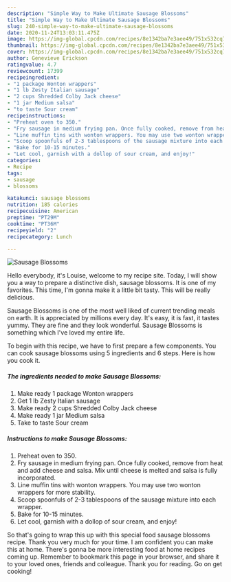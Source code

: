 ```yaml
---
description: "Simple Way to Make Ultimate Sausage Blossoms"
title: "Simple Way to Make Ultimate Sausage Blossoms"
slug: 240-simple-way-to-make-ultimate-sausage-blossoms
date: 2020-11-24T13:03:11.475Z
image: https://img-global.cpcdn.com/recipes/8e1342ba7e3aee49/751x532cq70/sausage-blossoms-recipe-main-photo.jpg
thumbnail: https://img-global.cpcdn.com/recipes/8e1342ba7e3aee49/751x532cq70/sausage-blossoms-recipe-main-photo.jpg
cover: https://img-global.cpcdn.com/recipes/8e1342ba7e3aee49/751x532cq70/sausage-blossoms-recipe-main-photo.jpg
author: Genevieve Erickson
ratingvalue: 4.7
reviewcount: 17399
recipeingredient:
- "1 package Wonton wrappers"
- "1 lb Zesty Italian sausage"
- "2 cups Shredded Colby Jack cheese"
- "1 jar Medium salsa"
- "to taste Sour cream"
recipeinstructions:
- "Preheat oven to 350."
- "Fry sausage in medium frying pan. Once fully cooked, remove from heat and add cheese and salsa. Mix until cheese is melted and salsa is fully incorporated."
- "Line muffin tins with wonton wrappers. You may use two wonton wrappers for more stability."
- "Scoop spoonfuls of 2-3 tablespoons of the sausage mixture into each wrapper."
- "Bake for 10-15 minutes."
- "Let cool, garnish with a dollop of sour cream, and enjoy!"
categories:
- Recipe
tags:
- sausage
- blossoms

katakunci: sausage blossoms 
nutrition: 185 calories
recipecuisine: American
preptime: "PT29M"
cooktime: "PT36M"
recipeyield: "2"
recipecategory: Lunch

---
```



![Sausage Blossoms](https://img-global.cpcdn.com/recipes/8e1342ba7e3aee49/751x532cq70/sausage-blossoms-recipe-main-photo.jpg)

Hello everybody, it's Louise, welcome to my recipe site. Today, I will show you a way to prepare a distinctive dish, sausage blossoms. It is one of my favorites. This time, I'm gonna make it a little bit tasty. This will be really delicious.



Sausage Blossoms is one of the most well liked of current trending meals on earth. It is appreciated by millions every day. It's easy, it is fast, it tastes yummy. They are fine and they look wonderful. Sausage Blossoms is something which I've loved my entire life.


To begin with this recipe, we have to first prepare a few components. You can cook sausage blossoms using 5 ingredients and 6 steps. Here is how you cook it.

<!--inarticleads1-->

##### The ingredients needed to make Sausage Blossoms:

1. Make ready 1 package Wonton wrappers
1. Get 1 lb Zesty Italian sausage
1. Make ready 2 cups Shredded Colby Jack cheese
1. Make ready 1 jar Medium salsa
1. Take to taste Sour cream




<!--inarticleads2-->

##### Instructions to make Sausage Blossoms:

1. Preheat oven to 350.
1. Fry sausage in medium frying pan. Once fully cooked, remove from heat and add cheese and salsa. Mix until cheese is melted and salsa is fully incorporated.
1. Line muffin tins with wonton wrappers. You may use two wonton wrappers for more stability.
1. Scoop spoonfuls of 2-3 tablespoons of the sausage mixture into each wrapper.
1. Bake for 10-15 minutes.
1. Let cool, garnish with a dollop of sour cream, and enjoy!




So that's going to wrap this up with this special food sausage blossoms recipe. Thank you very much for your time. I am confident you can make this at home. There's gonna be more interesting food at home recipes coming up. Remember to bookmark this page in your browser, and share it to your loved ones, friends and colleague. Thank you for reading. Go on get cooking!
